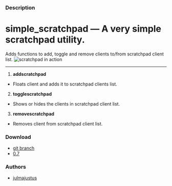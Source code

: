 ### Description

# simple_scratchpad — A very simple scratchpad utility.

Adds functions to add, toggle and remove clients to/from scratchpad client list.
![scratchpad in action](https://github.com/julmajustus/dwl-patches/blob/main/demos/simple_scratchpad_demo.gif?raw=true)
  
---

1. **addscratchpad**
  - Floats client and adds it to scratchpad clients list.

2. **togglescratchpad**
  - Shows or hides the clients in scratchpad client list.

3. **removescratchpad**
  - Removes client from scratchpad client list.
  

### Download
- [git branch](https://codeberg.org/julmajustus/dwl/src/branch/simple_scratchpad) 
- [0.7](https://codeberg.org/dwl/dwl-patches/raw/branch/main/patches/simple_scratchpad/simple_scratchpad-v0.7.patch)

### Authors
- [julmajustus](https://codeberg.org/julmajustus)
